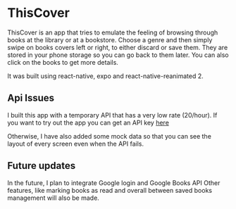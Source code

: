 # ThisCover

ThisCover is an app that tries to emulate the feeling of browsing through books at the library or at a bookstore.
Choose a genre and then simply swipe on books covers left or right, to either discard or save them.
They are stored in your phone storage so you can go back to them later.
You can also click on the books to get more details.

It was built using react-native, expo and react-native-reanimated 2.

## Api Issues

I built this app with a temporary API that has a very low rate (20/hour). If you want to try out the app you can get an API key [here](https://rapidapi.com/roftcomp-laGmBwlWLm/api/hapi-books/)

Otherwise, I have also added some mock data so that you can see the layout of every screen even when the API fails.

## Future updates

In the future, I plan to integrate Google login and Google Books API
Other features, like marking books as read and overall between saved books management will also be made.
